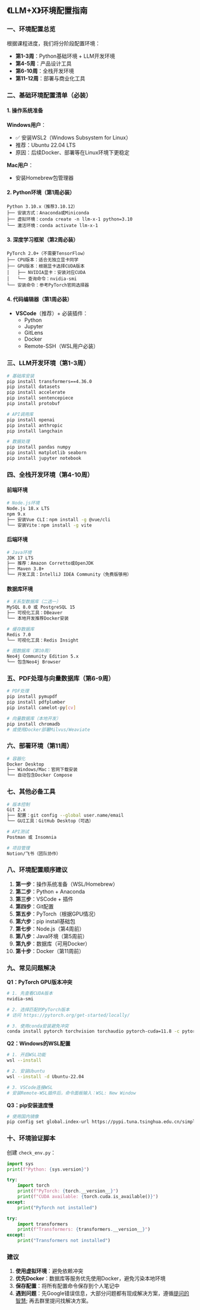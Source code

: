 ## 《LLM+X》环境配置指南

### 一、环境配置总览

根据课程进度，我们将分阶段配置环境：
- **第1-3周**：Python基础环境 + LLM开发环境
- **第4-5周**：产品设计工具
- **第6-10周**：全栈开发环境
- **第11-12周**：部署与商业化工具

### 二、基础环境配置清单（必装）

#### 1. 操作系统准备
**Windows用户**：
- ✅ 安装WSL2（Windows Subsystem for Linux）
- 推荐：Ubuntu 22.04 LTS
- 原因：后续Docker、部署等在Linux环境下更稳定

**Mac用户**：
- 安装Homebrew包管理器

#### 2. Python环境（第1周必装）
```
Python 3.10.x（推荐3.10.12）
├── 安装方式：Anaconda或Miniconda
├── 虚拟环境：conda create -n llm-x-1 python=3.10
└── 激活环境：conda activate llm-x-1
```

#### 3. 深度学习框架（第2周必装）
```
PyTorch 2.0+（不需要TensorFlow）
├── CPU版本：适合无独立显卡同学
├── GPU版本：根据显卡选择CUDA版本
│   ├── NVIDIA显卡：安装对应CUDA
│   └── 查询命令：nvidia-smi
└── 安装命令：参考PyTorch官网选择器
```

#### 4. 代码编辑器（第1周必装）
- **VSCode**（推荐）+ 必装插件：
  - Python
  - Jupyter
  - GitLens
  - Docker
  - Remote-SSH（WSL用户必装）

### 三、LLM开发环境（第1-3周）

```bash
# 基础库安装
pip install transformers==4.36.0
pip install datasets
pip install accelerate
pip install sentencepiece
pip install protobuf

# API调用库
pip install openai
pip install anthropic
pip install langchain

# 数据处理
pip install pandas numpy
pip install matplotlib seaborn
pip install jupyter notebook
```

### 四、全栈开发环境（第4-10周）

#### 前端环境
```bash
# Node.js环境
Node.js 18.x LTS
npm 9.x
├── 安装Vue CLI：npm install -g @vue/cli
└── 安装Vite：npm install -g vite
```

#### 后端环境
```bash
# Java环境
JDK 17 LTS
├── 推荐：Amazon Corretto或OpenJDK
├── Maven 3.8+
└── 开发工具：IntelliJ IDEA Community（免费版够用）
```

#### 数据库环境
```bash
# 关系型数据库（二选一）
MySQL 8.0 或 PostgreSQL 15
├── 可视化工具：DBeaver
└── 本地开发推荐Docker安装

# 缓存数据库
Redis 7.0
└── 可视化工具：Redis Insight

# 图数据库（第10周）
Neo4j Community Edition 5.x
└── 包含Neo4j Browser
```

### 五、PDF处理与向量数据库（第6-9周）

```bash
# PDF处理
pip install pymupdf
pip install pdfplumber
pip install camelot-py[cv]

# 向量数据库（本地开发）
pip install chromadb
# 或使用Docker部署Milvus/Weaviate
```

### 六、部署环境（第11周）

```bash
# 容器化
Docker Desktop
├── Windows/Mac：官网下载安装
└── 自动包含Docker Compose

```

### 七、其他必备工具

```bash
# 版本控制
Git 2.x
├── 配置：git config --global user.name/email
└── GUI工具：GitHub Desktop（可选）

# API测试
Postman 或 Insomnia

# 项目管理
Notion/飞书（团队协作）
```

### 八、环境配置顺序建议

1. **第一步**：操作系统准备（WSL/Homebrew）
2. **第二步**：Python + Anaconda
3. **第三步**：VSCode + 插件
4. **第四步**：Git配置
5. **第五步**：PyTorch（根据GPU情况）
6. **第六步**：pip install基础包
7. **第七步**：Node.js（第4周前）
8. **第八步**：Java环境（第5周前）
9. **第九步**：数据库（可用Docker）
10. **第十步**：Docker（第11周前）

### 九、常见问题解决

**Q1：PyTorch GPU版本冲突**
```bash
# 1. 先查看CUDA版本
nvidia-smi

# 2. 选择匹配的PyTorch版本
# 访问 https://pytorch.org/get-started/locally/

# 3. 使用conda安装避免冲突
conda install pytorch torchvision torchaudio pytorch-cuda=11.8 -c pytorch -c nvidia
```

**Q2：Windows的WSL配置**
```bash
# 1. 开启WSL功能
wsl --install

# 2. 安装Ubuntu
wsl --install -d Ubuntu-22.04

# 3. VSCode连接WSL
# 安装Remote-WSL插件后，命令面板输入：WSL: New Window
```

**Q3：pip安装速度慢**
```bash
# 使用国内镜像
pip config set global.index-url https://pypi.tuna.tsinghua.edu.cn/simple
```

### 十、环境验证脚本

创建 `check_env.py`：
```python
import sys
print(f"Python: {sys.version}")

try:
    import torch
    print(f"PyTorch: {torch.__version__}")
    print(f"CUDA available: {torch.cuda.is_available()}")
except:
    print("PyTorch not installed")

try:
    import transformers
    print(f"Transformers: {transformers.__version__}")
except:
    print("Transformers not installed")

```

### 建议

1. **使用虚拟环境**：避免依赖冲突
2. **优先Docker**：数据库等服务优先使用Docker，避免污染本地环境
3. **保存配置**：将所有配置命令保存到个人笔记中
4. **遇到问题**：先Google错误信息，大部分问题都有现成解决方案，遵循[提问的智慧](./提问的智慧.md); 再去群里提问找解决方案。

